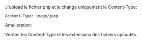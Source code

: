 
J'upload le fichier php et je change uniquement le Content-Type:

```
Content-Type: image/jpeg
```


Amelioration:

Verifier les Content-Type et les extensions des fichiers uploadés.